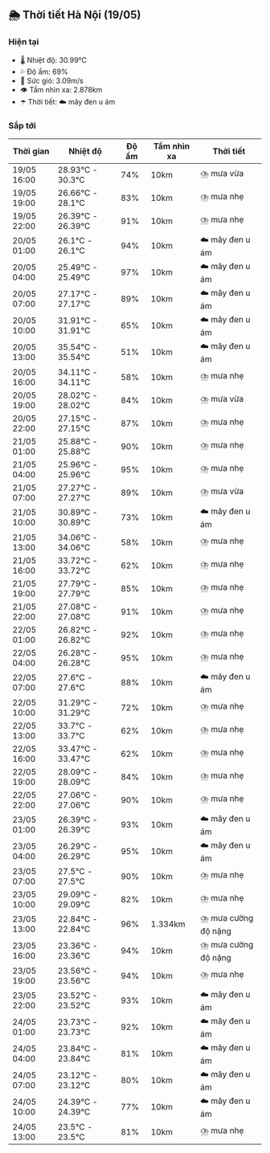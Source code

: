 ## 🌦️ Thời tiết Hà Nội (19/05)

### Hiện tại

- 🌡️ Nhiệt độ: 30.99℃
- 💦 Độ ẩm: 69%
- 💨 Sức gió: 3.09m/s
- 👁️ Tầm nhìn xa: 2.878km
- ☂️ Thời tiết: ☁️ mây đen u ám

### Sắp tới

| Thời gian | Nhiệt độ | Độ ẩm | Tầm nhìn xa | Thời tiết |
| --- | --- | --- | --- | --- |
| 19/05 16:00 | 28.93℃ - 30.3℃ | 74% | 10km | ⛈️ mưa vừa |
| 19/05 19:00 | 26.66℃ - 28.1℃ | 83% | 10km | ⛈️ mưa nhẹ |
| 19/05 22:00 | 26.39℃ - 26.39℃ | 91% | 10km | ⛈️ mưa nhẹ |
| 20/05 01:00 | 26.1℃ - 26.1℃ | 94% | 10km | ☁️ mây đen u ám |
| 20/05 04:00 | 25.49℃ - 25.49℃ | 97% | 10km | ☁️ mây đen u ám |
| 20/05 07:00 | 27.17℃ - 27.17℃ | 89% | 10km | ☁️ mây đen u ám |
| 20/05 10:00 | 31.91℃ - 31.91℃ | 65% | 10km | ☁️ mây đen u ám |
| 20/05 13:00 | 35.54℃ - 35.54℃ | 51% | 10km | ☁️ mây đen u ám |
| 20/05 16:00 | 34.11℃ - 34.11℃ | 58% | 10km | ⛈️ mưa nhẹ |
| 20/05 19:00 | 28.02℃ - 28.02℃ | 84% | 10km | ⛈️ mưa vừa |
| 20/05 22:00 | 27.15℃ - 27.15℃ | 87% | 10km | ⛈️ mưa nhẹ |
| 21/05 01:00 | 25.88℃ - 25.88℃ | 90% | 10km | ⛈️ mưa nhẹ |
| 21/05 04:00 | 25.96℃ - 25.96℃ | 95% | 10km | ⛈️ mưa nhẹ |
| 21/05 07:00 | 27.27℃ - 27.27℃ | 89% | 10km | ⛈️ mưa vừa |
| 21/05 10:00 | 30.89℃ - 30.89℃ | 73% | 10km | ☁️ mây đen u ám |
| 21/05 13:00 | 34.06℃ - 34.06℃ | 58% | 10km | ⛈️ mưa nhẹ |
| 21/05 16:00 | 33.72℃ - 33.72℃ | 62% | 10km | ⛈️ mưa nhẹ |
| 21/05 19:00 | 27.79℃ - 27.79℃ | 85% | 10km | ⛈️ mưa nhẹ |
| 21/05 22:00 | 27.08℃ - 27.08℃ | 91% | 10km | ⛈️ mưa nhẹ |
| 22/05 01:00 | 26.82℃ - 26.82℃ | 92% | 10km | ⛈️ mưa nhẹ |
| 22/05 04:00 | 26.28℃ - 26.28℃ | 95% | 10km | ⛈️ mưa nhẹ |
| 22/05 07:00 | 27.6℃ - 27.6℃ | 88% | 10km | ☁️ mây đen u ám |
| 22/05 10:00 | 31.29℃ - 31.29℃ | 72% | 10km | ⛈️ mưa nhẹ |
| 22/05 13:00 | 33.7℃ - 33.7℃ | 62% | 10km | ⛈️ mưa nhẹ |
| 22/05 16:00 | 33.47℃ - 33.47℃ | 62% | 10km | ⛈️ mưa nhẹ |
| 22/05 19:00 | 28.09℃ - 28.09℃ | 84% | 10km | ⛈️ mưa nhẹ |
| 22/05 22:00 | 27.06℃ - 27.06℃ | 90% | 10km | ⛈️ mưa nhẹ |
| 23/05 01:00 | 26.39℃ - 26.39℃ | 93% | 10km | ☁️ mây đen u ám |
| 23/05 04:00 | 26.29℃ - 26.29℃ | 95% | 10km | ☁️ mây đen u ám |
| 23/05 07:00 | 27.5℃ - 27.5℃ | 90% | 10km | ⛈️ mưa nhẹ |
| 23/05 10:00 | 29.09℃ - 29.09℃ | 82% | 10km | ⛈️ mưa nhẹ |
| 23/05 13:00 | 22.84℃ - 22.84℃ | 96% | 1.334km | ⛈️ mưa cường độ nặng |
| 23/05 16:00 | 23.36℃ - 23.36℃ | 94% | 10km | ⛈️ mưa cường độ nặng |
| 23/05 19:00 | 23.56℃ - 23.56℃ | 94% | 10km | ⛈️ mưa nhẹ |
| 23/05 22:00 | 23.52℃ - 23.52℃ | 93% | 10km | ☁️ mây đen u ám |
| 24/05 01:00 | 23.73℃ - 23.73℃ | 92% | 10km | ☁️ mây đen u ám |
| 24/05 04:00 | 23.84℃ - 23.84℃ | 81% | 10km | ☁️ mây đen u ám |
| 24/05 07:00 | 23.12℃ - 23.12℃ | 80% | 10km | ☁️ mây đen u ám |
| 24/05 10:00 | 24.39℃ - 24.39℃ | 77% | 10km | ☁️ mây đen u ám |
| 24/05 13:00 | 23.5℃ - 23.5℃ | 81% | 10km | ⛈️ mưa nhẹ |
